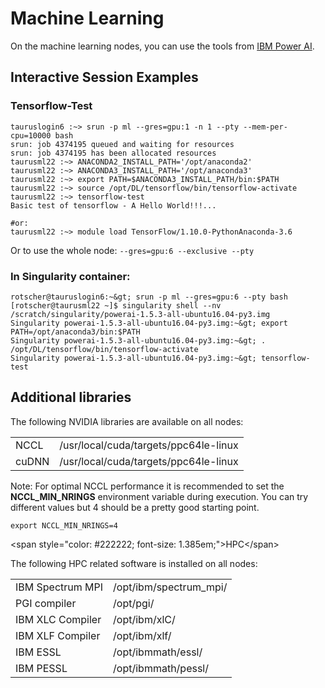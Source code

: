 # Machine Learning

On the machine learning nodes, you can use the tools from [IBM Power
AI](PowerAI.md). 

## Interactive Session Examples

### Tensorflow-Test

    tauruslogin6 :~> srun -p ml --gres=gpu:1 -n 1 --pty --mem-per-cpu=10000 bash
    srun: job 4374195 queued and waiting for resources
    srun: job 4374195 has been allocated resources
    taurusml22 :~> ANACONDA2_INSTALL_PATH='/opt/anaconda2'
    taurusml22 :~> ANACONDA3_INSTALL_PATH='/opt/anaconda3'
    taurusml22 :~> export PATH=$ANACONDA3_INSTALL_PATH/bin:$PATH
    taurusml22 :~> source /opt/DL/tensorflow/bin/tensorflow-activate
    taurusml22 :~> tensorflow-test
    Basic test of tensorflow - A Hello World!!!...

    #or:
    taurusml22 :~> module load TensorFlow/1.10.0-PythonAnaconda-3.6

Or to use the whole node: `--gres=gpu:6 --exclusive --pty`

### In Singularity container:

    rotscher@tauruslogin6:~&gt; srun -p ml --gres=gpu:6 --pty bash
    [rotscher@taurusml22 ~]$ singularity shell --nv /scratch/singularity/powerai-1.5.3-all-ubuntu16.04-py3.img
    Singularity powerai-1.5.3-all-ubuntu16.04-py3.img:~&gt; export PATH=/opt/anaconda3/bin:$PATH
    Singularity powerai-1.5.3-all-ubuntu16.04-py3.img:~&gt; . /opt/DL/tensorflow/bin/tensorflow-activate
    Singularity powerai-1.5.3-all-ubuntu16.04-py3.img:~&gt; tensorflow-test

## Additional libraries

The following NVIDIA libraries are available on all nodes:

|       |                                       |
|-------|---------------------------------------|
| NCCL  | /usr/local/cuda/targets/ppc64le-linux |
| cuDNN | /usr/local/cuda/targets/ppc64le-linux |

Note: For optimal NCCL performance it is recommended to set the
**NCCL_MIN_NRINGS** environment variable during execution. You can try
different values but 4 should be a pretty good starting point.

    export NCCL_MIN_NRINGS=4

\<span style="color: #222222; font-size: 1.385em;">HPC\</span>

The following HPC related software is installed on all nodes:

|                  |                        |
|------------------|------------------------|
| IBM Spectrum MPI | /opt/ibm/spectrum_mpi/ |
| PGI compiler     | /opt/pgi/              |
| IBM XLC Compiler | /opt/ibm/xlC/          |
| IBM XLF Compiler | /opt/ibm/xlf/          |
| IBM ESSL         | /opt/ibmmath/essl/     |
| IBM PESSL        | /opt/ibmmath/pessl/    |
